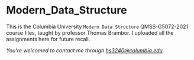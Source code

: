 # Modern_Data_Structure

This is the Columbia University `Modern Data Structure` QMSS-G5072-2021 course files, taught by professor Thomas Brambor.
I uploaded all the assignments here for future recall.


*You're welcomed to contact me through hs3240@columbia.edu.*
